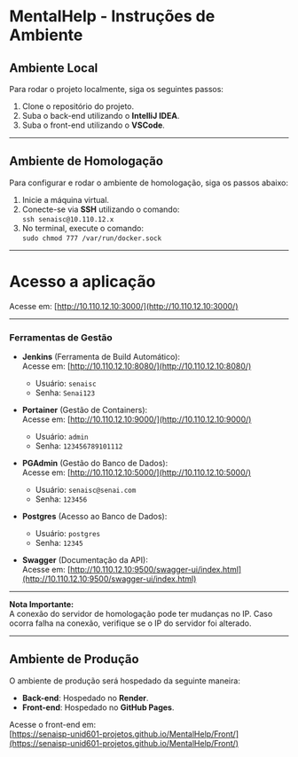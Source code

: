 # **MentalHelp - Instruções de Ambiente**

## **Ambiente Local**

Para rodar o projeto localmente, siga os seguintes passos:

1. Clone o repositório do projeto.
2. Suba o back-end utilizando o **IntelliJ IDEA**.
3. Suba o front-end utilizando o **VSCode**.

---

## **Ambiente de Homologação**

Para configurar e rodar o ambiente de homologação, siga os passos abaixo:

1. Inicie a máquina virtual.
2. Conecte-se via **SSH** utilizando o comando:  
   `ssh senaisc@10.110.12.x`
3. No terminal, execute o comando:  
   `sudo chmod 777 /var/run/docker.sock`

---
# Acesso a aplicação
Acesse em: [http://10.110.12.10:3000/](http://10.110.12.10:3000/) 

---

### **Ferramentas de Gestão**

- **Jenkins** (Ferramenta de Build Automático):  
   Acesse em: [http://10.110.12.10:8080/](http://10.110.12.10:8080/)  
   - Usuário: `senaisc`  
   - Senha: `Senai123`

- **Portainer** (Gestão de Containers):  
   Acesse em: [http://10.110.12.10:9000/](http://10.110.12.10:9000/)  
   - Usuário: `admin`  
   - Senha: `123456789101112`

- **PGAdmin** (Gestão do Banco de Dados):  
   Acesse em: [http://10.110.12.10:5000/](http://10.110.12.10:5000/)  
   - Usuário: `senaisc@senai.com`  
   - Senha: `123456`

- **Postgres** (Acesso ao Banco de Dados):  
   - Usuário: `postgres`  
   - Senha: `12345`

- **Swagger** (Documentação da API):  
   Acesse em: [http://10.110.12.10:9500/swagger-ui/index.html](http://10.110.12.10:9500/swagger-ui/index.html)

---

**Nota Importante:**  
A conexão do servidor de homologação pode ter mudanças no IP. Caso ocorra falha na conexão, verifique se o IP do servidor foi alterado.

---

## **Ambiente de Produção**

O ambiente de produção será hospedado da seguinte maneira:

- **Back-end**: Hospedado no **Render**.
- **Front-end**: Hospedado no **GitHub Pages**.

Acesse o front-end em:  
[https://senaisp-unid601-projetos.github.io/MentalHelp/Front/](https://senaisp-unid601-projetos.github.io/MentalHelp/Front/)
